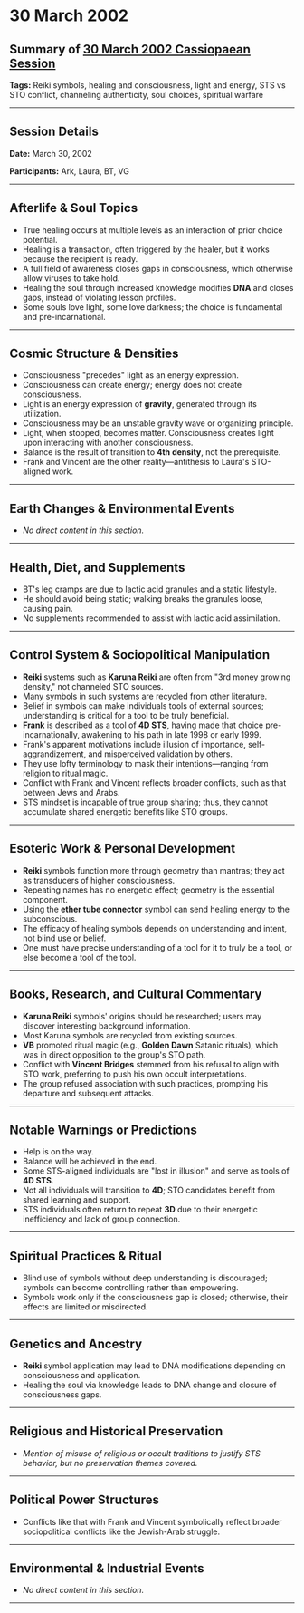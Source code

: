 # 30 March 2002

## Summary of [30 March 2002 Cassiopaean Session](https://cassiopaea.org/forum/threads/session-30-march-2002.21641/)

**Tags:** Reiki symbols, healing and consciousness, light and energy, STS vs STO conflict, channeling authenticity, soul choices, spiritual warfare

---

## Session Details

**Date:** March 30, 2002

**Participants:** Ark, Laura, BT, VG

---

## Afterlife & Soul Topics

- True healing occurs at multiple levels as an interaction of prior choice potential.
- Healing is a transaction, often triggered by the healer, but it works because the recipient is ready.
- A full field of awareness closes gaps in consciousness, which otherwise allow viruses to take hold.
- Healing the soul through increased knowledge modifies **DNA** and closes gaps, instead of violating lesson profiles.
- Some souls love light, some love darkness; the choice is fundamental and pre-incarnational.

---

## Cosmic Structure & Densities

- Consciousness "precedes" light as an energy expression.
- Consciousness can create energy; energy does not create consciousness.
- Light is an energy expression of **gravity**, generated through its utilization.
- Consciousness may be an unstable gravity wave or organizing principle.
- Light, when stopped, becomes matter. Consciousness creates light upon interacting with another consciousness.
- Balance is the result of transition to **4th density**, not the prerequisite.
- Frank and Vincent are the other reality—antithesis to Laura's STO-aligned work.

---

## Earth Changes & Environmental Events

- *No direct content in this section.*

---

## Health, Diet, and Supplements

- BT's leg cramps are due to lactic acid granules and a static lifestyle.
- He should avoid being static; walking breaks the granules loose, causing pain.
- No supplements recommended to assist with lactic acid assimilation.

---

## Control System & Sociopolitical Manipulation

- **Reiki** systems such as **Karuna Reiki** are often from "3rd money growing density," not channeled STO sources.
- Many symbols in such systems are recycled from other literature.
- Belief in symbols can make individuals tools of external sources; understanding is critical for a tool to be truly beneficial.
- **Frank** is described as a tool of **4D STS**, having made that choice pre-incarnationally, awakening to his path in late 1998 or early 1999.
- Frank's apparent motivations include illusion of importance, self-aggrandizement, and misperceived validation by others.
- They use lofty terminology to mask their intentions—ranging from religion to ritual magic.
- Conflict with Frank and Vincent reflects broader conflicts, such as that between Jews and Arabs.
- STS mindset is incapable of true group sharing; thus, they cannot accumulate shared energetic benefits like STO groups.

---

## Esoteric Work & Personal Development

- **Reiki** symbols function more through geometry than mantras; they act as transducers of higher consciousness.
- Repeating names has no energetic effect; geometry is the essential component.
- Using the **ether tube connector** symbol can send healing energy to the subconscious.
- The efficacy of healing symbols depends on understanding and intent, not blind use or belief.
- One must have precise understanding of a tool for it to truly be a tool, or else become a tool of the tool.

---

## Books, Research, and Cultural Commentary

- **Karuna Reiki** symbols' origins should be researched; users may discover interesting background information.
- Most Karuna symbols are recycled from existing sources.
- **VB** promoted ritual magic (e.g., **Golden Dawn** Satanic rituals), which was in direct opposition to the group's STO path.
- Conflict with **Vincent Bridges** stemmed from his refusal to align with STO work, preferring to push his own occult interpretations.
- The group refused association with such practices, prompting his departure and subsequent attacks.

---

## Notable Warnings or Predictions

- Help is on the way.
- Balance will be achieved in the end.
- Some STS-aligned individuals are "lost in illusion" and serve as tools of **4D STS**.
- Not all individuals will transition to **4D**; STO candidates benefit from shared learning and support.
- STS individuals often return to repeat **3D** due to their energetic inefficiency and lack of group connection.

---

## Spiritual Practices & Ritual

- Blind use of symbols without deep understanding is discouraged; symbols can become controlling rather than empowering.
- Symbols work only if the consciousness gap is closed; otherwise, their effects are limited or misdirected.

---

## Genetics and Ancestry

- **Reiki** symbol application may lead to DNA modifications depending on consciousness and application.
- Healing the soul via knowledge leads to DNA change and closure of consciousness gaps.

---

## Religious and Historical Preservation

- *Mention of misuse of religious or occult traditions to justify STS behavior, but no preservation themes covered.*

---

## Political Power Structures

- Conflicts like that with Frank and Vincent symbolically reflect broader sociopolitical conflicts like the Jewish-Arab struggle.

---

## Environmental & Industrial Events

- *No direct content in this section.*

---

